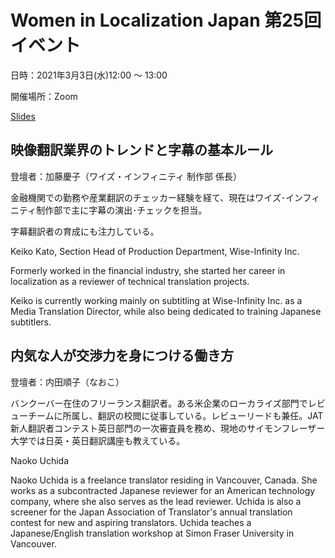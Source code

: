 # Women in Localization Japan 第25回イベント 

日時：2021年3月3日(水)12:00 ～ 13:00

開催場所：Zoom

[Slides](https://drive.google.com/drive/u/1/folders/1QtkB8ZbP3hjJmko1v-d_hFLcrOEMd7Ek)

## 映像翻訳業界のトレンドと字幕の基本ルール
登壇者：加藤慶子（ワイズ・インフィニティ 制作部 係長）

金融機関での勤務や産業翻訳のチェッカー経験を経て、現在はワイズ･インフィニティ制作部で主に字幕の演出･チェックを担当。

字幕翻訳者の育成にも注力している。

Keiko Kato, Section Head of Production Department, Wise-Infinity Inc.

Formerly worked in the financial industry, she started her career in localization as a reviewer of technical translation projects.

Keiko is currently working mainly on subtitling at Wise-Infinity Inc. as a Media Translation Director, while also being dedicated to training Japanese subtitlers.

## 内気な人が交渉力を身につける働き方
登壇者：内田順子（なおこ）

バンクーバー在住のフリーランス翻訳者。ある米企業のローカライズ部門でレビューチームに所属し、翻訳の校閲に従事している。レビューリードも兼任。JAT新人翻訳者コンテスト英日部門の一次審査員を務め、現地のサイモンフレーザー大学では日英・英日翻訳講座も教えている。

Naoko Uchida

Naoko Uchida is a freelance translator residing in Vancouver, Canada. She works as a subcontracted Japanese reviewer for an American technology company, where she also serves as the lead reviewer. Uchida is also a screener for the Japan Association of Translator's annual translation contest for new and aspiring translators. Uchida teaches a Japanese/English translation workshop at Simon Fraser University in Vancouver.


